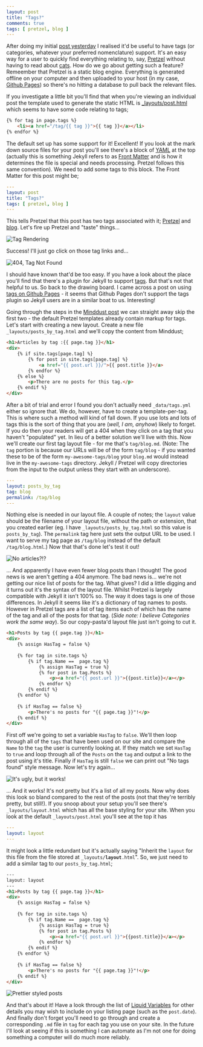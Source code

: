 ```yaml
--- 
layout: post
title: "Tags?"
comments: true
tags: [ pretzel, blog ]
---
```


After doing my initial [post yesterday](/2015/08/30/myfirstpost.html) I realised it'd be useful to have tags (or categories, whatever your preferred nomenclature) support. It's an easy way for a user to quickly find everything relating to, say, [Pretzel](/tag/pretzel) without having to read about [cats](/tag/cats). How do we go about getting such a feature? Remeember that Pretzel is a static blog engine. Everything is generated offline on your computer and then uploaded to your host (in my case, [Github Pages](https://pages.github.com)) so there's no hitting a database to pull back the relevant files.

If you investigate a little bit you'll find that when you're viewing an individual post the template used to generate the static HTML is [_layouts/post.html](https://github.com/MrMDavidson/mrmdavidson.github.io/blob/a3b3e198dbecbbe6e86893ab0276963eb694cf70/_layouts/post.html) which seems to have some code relating to tags;

````html
{% for tag in page.tags %}
	<li><a href="/tag/{{ tag }}">{{ tag }}</a></li>
{% endfor %}
````

The default set up has some support for it! Excellent! If you look at the mark down source files for your post you'll see there's a block of [YAML](http://yaml.org) at the top (actually this is something Jekyll refers to as [Front Matter](http://jekyllrb.com/docs/frontmatter/) and is how it determines the file is special and needs processing. Pretzel follows this same convention). We need to add some tags to this block. The Front Matter for this post might be;

````yaml
---
layout: post
title: "Tags?"
tags: [ pretzel, blog ]
---
````

This tells Pretzel that this post has two tags associated with it; [Pretzel](/tag/pretzel) and [blog](/tag/blog). Let's fire up Pretzel and "taste" things...

![Tag Rendering](/img/posts/2015-08-31-tags/not-working-tags.png "Tag Rendering")

Success! I'll just go click on those tag links and...

![404, Tag Not Found](/img/posts/2015-08-31-tags/404-tag-not-found.png "Tag Not Found")

I should have known that'd be too easy. If you have a look about the place you'll find that there's a plugin for Jekyll to support [tags](http://jekyllrb.com/docs/plugins/#tags). But that's not that helpful to us. So back to the drawing board. I came across a post on using [tags on Github Pages](http://www.minddust.com/post/tags-and-categories-on-github-pages/) - it seems that Github Pages don't support the tags plugin so Jekyll users are in a similar boat to us. Interesting!

Going through the steps in the [Minddust post](http://www.minddust.com/post/tags-and-categories-on-github-pages/) we can straight away skip the first two - the default Pretzel templates already contain markup for tags. Let's start with creating a new layout. Create a new file `_layouts/posts_by_tag.html` and we'll copy the content from Minddust;

````html
<h1>Articles by tag :{{ page.tag }}</h1>
<div>
    {% if site.tags[page.tag] %}
        {% for post in site.tags[page.tag] %}
            <a href="{{ post.url }}/">{{ post.title }}</a>
        {% endfor %}
    {% else %}
        <p>There are no posts for this tag.</p>
    {% endif %}
</div>
````

After a bit of trial and error I found you don't actually need `_data/tags.yml` either so ignore that. We do, however, have to create a template-per-tag. This is where such a method will kind of fall down. If you use lots and lots of tags this is the sort of thing that you are (*well, I am, anyhow*) likely to forget. If you do then your readers will get a 404 when they click on a tag that you haven't "populated" yet. In lieu of a better solution we'll live with this. Now we'll create our first tag layout file - for me that's `tag/blog.md`. (Note: The `tag` portion is because our URLs will be of the form `tag/blog` - if you wanted these to be of the form `my-awesome-tags/blog` your `blog.md` would instead live in the `my-awesome-tags` directory. Jekyll / Pretzel will copy directories from the input to the output unless they start with an underscore).

````yaml
---
layout: posts_by_tag
tag: blog
permalink: /tag/blog
---
````

Nothing else is needed in our layout file. A couple of notes; the `layout` value should be the filename of your layout file, without the path or extension, that you created earlier  (eg. I have `_layouts/posts_by_tag.html` so this value is `posts_by_tag`). The `permalink` tag here just sets the output URL to be used. I want to serve my tag page as `/tag/blog` instead of the default `/tag/blog.html`.) Now that that's done let's test it out!

![No articles?!?](/img/posts/2015-08-31-tags/no-posts-for-tag.png "No posts for tag?")

... And apparently I have even fewer blog posts than I thought! The good news is we aren't getting a 404 anymore. The bad news is... we're not getting our nice list of posts for the tag. What gives? I did a little digging and it turns out it's the syntax of the layout file. Whilst Pretzel is largely compatible with Jekyll it isn't 100% so. The way it does tags is one of those differences. In Jekyll it seems like it's a dictionary of tag names to posts. However in Pretzel tags are a list of tag items each of which has the name of the tag and all of the posts for that tag. (*Side note: I believe Categories work the same way*). So our copy-pasta'd layout file just isn't going to cut it.

````html
<h1>Posts by tag {{ page.tag }}</h1>
<div>
    {% assign HasTag = false %}
    
    {% for tag in site.tags %}
        {% if tag.Name ==  page.tag %}
            {% assign HasTag = true %}
            {% for post in tag.Posts %}
                <p><a href="{{ post.url }}">{{post.title}}</a></p> 
            {% endfor %}
        {% endif %}
    {% endfor %}
    
    {% if HasTag == false %}
        <p>There's no posts for "{{ page.tag }}"!</p>
    {% endif %}
</div>
````

First off we're going to set a variable `HasTag` to `false`. We'll then loop through all of the `tags` that have been used on our site and compare the `Name` to the `tag` the user is currently looking at. If they match we set `HasTag` to `true` and loop through all of the `Posts` on the `tag` and output a link to the post using it's title. Finally if `HasTag` is still `false` we can print out "No tags found" style message. Now let's try again...

![It's ugly, but it works!](/img/posts/2015-08-31-tags/ugly-tagged-posts.png "It's ugly, but it works!")

... And it works! It's not pretty but it's a list of all my posts. Now why does this look so bland compared to the rest of the posts (not that they're terribly pretty, but still!). If you snoop about your setup you'll see there's `_layouts/layout.html` which has all the base styling for your site. When you look at the default `_layouts/post.html` you'll see at the top it has

````yaml
---
layout: layout
---
````

It might look a little redundant but it's actually saying "Inherit the `layout` for this file from the file stored at `_layouts/`**`layout`**`.html`". So, we just need to add a similar tag to our `posts_by_tag.html`;

````html
---
layout: layout
---
<h1>Posts by tag {{ page.tag }}</h1>
<div>
    {% assign HasTag = false %}
    
    {% for tag in site.tags %}
        {% if tag.Name ==  page.tag %}
            {% assign HasTag = true %}
            {% for post in tag.Posts %}
                <p><a href="{{ post.url }}">{{post.title}}</a></p> 
            {% endfor %}
        {% endif %}
    {% endfor %}
    
    {% if HasTag == false %}
        <p>There's no posts for "{{ page.tag }}"!</p>
    {% endif %}
</div>
````

![Prettier styled posts](/img/posts/2015-08-31-tags/styled-tagged-posts.png "Prettier styled posts")

And that's about it! Have a look through the list of [Liquid Variables](http://jekyllrb.com/docs/variables/) for other details you may wish to include on your listing page (such as the `post.date`). And finally don't forget you'll need to go through and create a corresponding `.md` file in `tag` for each tag you use on your site. In the future I'll look at seeing if this is something I can automate as I'm not one for doing something a computer will do much more reliably.
